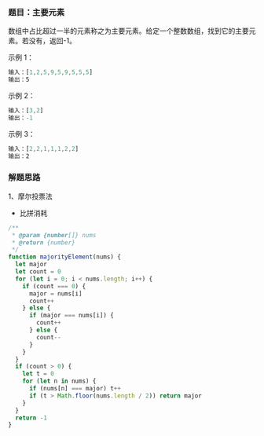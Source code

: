 ### 题目：主要元素

数组中占比超过一半的元素称之为主要元素。给定一个整数数组，找到它的主要元素。若没有，返回-1。

示例 1：
```js
输入：[1,2,5,9,5,9,5,5,5]
输出：5
```

示例 2：
```js
输入：[3,2]
输出：-1
```

示例 3：
```js
输入：[2,2,1,1,1,2,2]
输出：2
```

### 解题思路
1、摩尔投票法
- 比拼消耗
```js
/**
 * @param {number[]} nums
 * @return {number}
 */
function majorityElement(nums) {
  let major
  let count = 0
  for (let i = 0; i < nums.length; i++) {
    if (count === 0) {
      major = nums[i]
      count++
    } else {
      if (major === nums[i]) {
        count++
      } else {
        count--
      }
    }
  }
  if (count > 0) {
    let t = 0
    for (let n in nums) {
      if (nums[n] === major) t++
      if (t > Math.floor(nums.length / 2)) return major
    }
  }
  return -1
}
```

